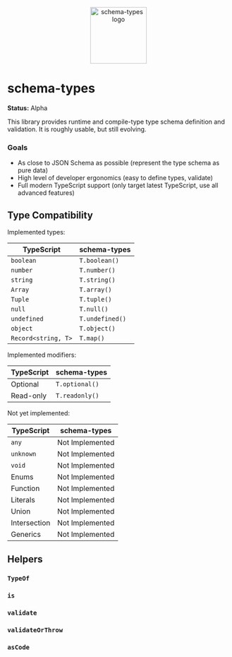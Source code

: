 <p align="center"><img src="https://schema-types.dev/logo.png" alt="schema-types logo" width="128" /></p>

# schema-types

**Status:** Alpha

This library provides runtime and compile-type type schema definition and validation. It is roughly usable, but still evolving.

### Goals

- As close to JSON Schema as possible (represent the type schema as pure data)
- High level of developer ergonomics (easy to define types, validate)
- Full modern TypeScript support (only target latest TypeScript, use all advanced features)

## Type Compatibility

Implemented types:

| TypeScript          | schema-types    |
| ------------------- | --------------- |
| `boolean`           | `T.boolean()`   |
| `number`            | `T.number()`    |
| `string`            | `T.string()`    |
| `Array`             | `T.array()`     |
| `Tuple`             | `T.tuple()`     |
| `null`              | `T.null()`      |
| `undefined`         | `T.undefined()` |
| `object`            | `T.object()`    |
| `Record<string, T>` | `T.map()`       |

Implemented modifiers:

| TypeScript | schema-types   |
| ---------- | -------------- |
| Optional   | `T.optional()` |
| Read-only  | `T.readonly()` |

Not yet implemented:

| TypeScript   | schema-types    |
| ------------ | --------------- |
| `any`        | Not Implemented |
| `unknown`    | Not Implemented |
| `void`       | Not Implemented |
| Enums        | Not Implemented |
| Function     | Not Implemented |
| Literals     | Not Implemented |
| Union        | Not Implemented |
| Intersection | Not Implemented |
| Generics     | Not Implemented |

## Helpers

### `TypeOf`

### `is`

### `validate`

### `validateOrThrow`

### `asCode`

